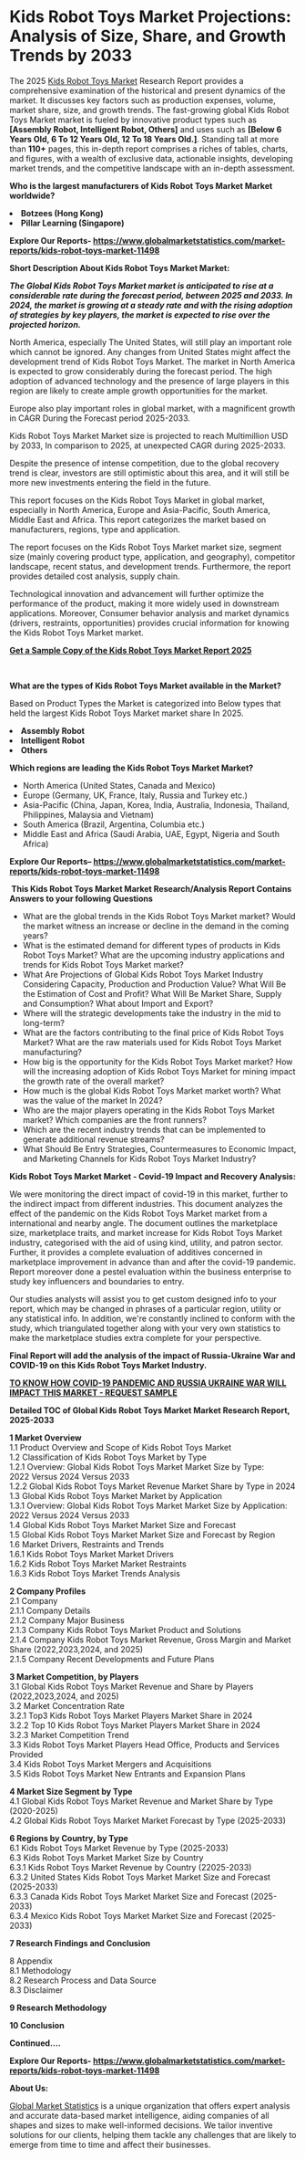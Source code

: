 <H1>Kids Robot Toys Market Projections: Analysis of Size, Share, and Growth Trends by 2033</H1><p>The 2025 <a href="https://www.globalmarketstatistics.com/market-reports/kids-robot-toys-market-11498">Kids Robot Toys Market</a> Research Report provides a comprehensive examination of the historical and present dynamics of the market. It discusses key factors such as production expenses, volume, market share, size, and growth trends. The fast-growing global Kids Robot Toys Market market is fueled by innovative product types such as <strong>[Assembly Robot, Intelligent Robot, Others]</strong> and uses such as <strong>[Below 6 Years Old, 6 To 12 Years Old, 12 To 18 Years Old.]</strong>. Standing tall at more than <strong>110+</strong> pages, this in-depth report comprises a riches of tables, charts, and figures, with a wealth of exclusive data, actionable insights, developing market trends, and the competitive landscape with an in-depth assessment.</p><p><strong>Who is the largest manufacturers of Kids Robot Toys Market Market worldwide?</strong></p><p><strong><li>Botzees (Hong Kong)<li>Pillar Learning (Singapore)</strong></p><p><strong>Explore Our Reports-&nbsp;<a href="https://wordhtml.com/">https://www.globalmarketstatistics.com/market-reports/kids-robot-toys-market-11498</a></strong></p><p><strong>Short Description About Kids Robot Toys Market Market:</strong></p><p><strong><em>The Global Kids Robot Toys Market market is anticipated to rise at a considerable rate during the forecast period, between 2025 and 2033. In 2024, the market is growing at a steady rate and with the rising adoption of strategies by key players, the market is expected to rise over the projected horizon.</em></strong></p><p>North America, especially The United States, will still play an important role which cannot be ignored. Any changes from United States might affect the development trend of Kids Robot Toys Market. The market in North America is expected to grow considerably during the forecast period. The high adoption of advanced technology and the presence of large players in this region are likely to create ample growth opportunities for the market.</p><p>Europe also play important roles in global market, with a magnificent growth in CAGR During the Forecast period 2025-2033.</p><p>Kids Robot Toys Market Market size is projected to reach Multimillion USD by 2033, In comparison to 2025, at unexpected CAGR during 2025-2033.</p><p>Despite the presence of intense competition, due to the global recovery trend is clear, investors are still optimistic about this area, and it will still be more new investments entering the field in the future.</p><p>This report focuses on the Kids Robot Toys Market in global market, especially in North America, Europe and Asia-Pacific, South America, Middle East and Africa. This report categorizes the market based on manufacturers, regions, type and application.</p><p>The report focuses on the Kids Robot Toys Market market size, segment size (mainly covering product type, application, and geography), competitor landscape, recent status, and development trends. Furthermore, the report provides detailed cost analysis, supply chain.</p><p>Technological innovation and advancement will further optimize the performance of the product, making it more widely used in downstream applications. Moreover, Consumer behavior analysis and market dynamics (drivers, restraints, opportunities) provides crucial information for knowing the Kids Robot Toys Market market.</p><p><strong><a href="https://www.globalmarketstatistics.com/market-reports/kids-robot-toys-market-11498">Get a Sample Copy of the Kids Robot Toys Market Report 2025</a></strong></p><p>&nbsp;</p><p><strong>What are the types of Kids Robot Toys Market available in the Market?</strong></p><p>Based on Product Types the Market is categorized into Below types that held the largest Kids Robot Toys Market market share In 2025.</p><p><strong><li>Assembly Robot<li>Intelligent Robot<li>Others</strong></p><p><strong>Which regions are leading the Kids Robot Toys Market Market?</strong></p><ul><li>North America (United States, Canada and Mexico)</li><li>Europe (Germany, UK, France, Italy, Russia and Turkey etc.)</li><li>Asia-Pacific (China, Japan, Korea, India, Australia, Indonesia, Thailand, Philippines, Malaysia and Vietnam)</li><li>South America (Brazil, Argentina, Columbia etc.)</li><li>Middle East and Africa (Saudi Arabia, UAE, Egypt, Nigeria and South Africa)</li></ul><p><strong>Explore Our Reports&ndash;&nbsp;<a href="https://www.globalmarketstatistics.com/market-reports/kids-robot-toys-market-11498">https://www.globalmarketstatistics.com/market-reports/kids-robot-toys-market-11498</a></strong></p><p><strong>&nbsp;This Kids Robot Toys Market Market Research/Analysis Report Contains Answers to your following Questions</strong></p><ul><li>What are the global trends in the Kids Robot Toys Market market? Would the market witness an increase or decline in the demand in the coming years?</li><li>What is the estimated demand for different types of products in Kids Robot Toys Market? What are the upcoming industry applications and trends for Kids Robot Toys Market market?</li><li>What Are Projections of Global Kids Robot Toys Market Industry Considering Capacity, Production and Production Value? What Will Be the Estimation of Cost and Profit? What Will Be Market Share, Supply and Consumption? What about Import and Export?</li><li>Where will the strategic developments take the industry in the mid to long-term?</li><li>What are the factors contributing to the final price of Kids Robot Toys Market? What are the raw materials used for Kids Robot Toys Market manufacturing?</li><li>How big is the opportunity for the Kids Robot Toys Market market? How will the increasing adoption of Kids Robot Toys Market for mining impact the growth rate of the overall market?</li><li>How much is the global Kids Robot Toys Market market worth? What was the value of the market In 2024?</li><li>Who are the major players operating in the Kids Robot Toys Market market? Which companies are the front runners?</li><li>Which are the recent industry trends that can be implemented to generate additional revenue streams?</li><li>What Should Be Entry Strategies, Countermeasures to Economic Impact, and Marketing Channels for Kids Robot Toys Market Industry?</li></ul><p><strong>Kids Robot Toys Market Market - Covid-19 Impact and Recovery Analysis:</strong></p><p>We were monitoring the direct impact of covid-19 in this market, further to the indirect impact from different industries. This document analyzes the effect of the pandemic on the Kids Robot Toys Market market from a international and nearby angle. The document outlines the marketplace size, marketplace traits, and market increase for Kids Robot Toys Market industry, categorised with the aid of using kind, utility, and patron sector. Further, it provides a complete evaluation of additives concerned in marketplace improvement in advance than and after the covid-19 pandemic. Report moreover done a pestel evaluation within the business enterprise to study key influencers and boundaries to entry.</p><p>Our studies analysts will assist you to get custom designed info to your report, which may be changed in phrases of a particular region, utility or any statistical info. In addition, we're constantly inclined to conform with the study, which triangulated together along with your very own statistics to make the marketplace studies extra complete for your perspective.</p><p><strong>Final Report will add the analysis of the impact of Russia-Ukraine War and COVID-19 on this Kids Robot Toys Market Industry.</strong></p><p><strong><a href="https://www.globalmarketstatistics.com/market-reports/kids-robot-toys-market-11498">TO KNOW HOW COVID-19 PANDEMIC AND RUSSIA UKRAINE WAR WILL IMPACT THIS MARKET - REQUEST SAMPLE</a></strong></p><p><strong>Detailed TOC of Global Kids Robot Toys Market Market Research Report, 2025-2033</strong></p><p><strong>1 Market Overview</strong><br /> 1.1 Product Overview and Scope of Kids Robot Toys Market<br /> 1.2 Classification of Kids Robot Toys Market by Type<br /> 1.2.1 Overview: Global Kids Robot Toys Market Market Size by Type: 2022&nbsp;Versus 2024 Versus 2033<br /> 1.2.2 Global Kids Robot Toys Market Revenue Market Share by Type in 2024<br /> 1.3 Global Kids Robot Toys Market Market by Application<br /> 1.3.1 Overview: Global Kids Robot Toys Market Market Size by Application: 2022&nbsp;Versus 2024 Versus 2033<br /> 1.4 Global Kids Robot Toys Market Market Size and Forecast<br /> 1.5 Global Kids Robot Toys Market Market Size and Forecast by Region<br /> 1.6 Market Drivers, Restraints and Trends<br /> 1.6.1 Kids Robot Toys Market Market Drivers<br /> 1.6.2 Kids Robot Toys Market Market Restraints<br /> 1.6.3 Kids Robot Toys Market Trends Analysis</p><p><strong>2 Company Profiles</strong><br /> 2.1 Company<br /> 2.1.1 Company Details<br /> 2.1.2 Company Major Business<br /> 2.1.3 Company Kids Robot Toys Market Product and Solutions<br /> 2.1.4 Company Kids Robot Toys Market Revenue, Gross Margin and Market Share (2022,2023,2024, and 2025)<br /> 2.1.5 Company Recent Developments and Future Plans</p><p><strong>3 Market Competition, by Players</strong><br /> 3.1 Global Kids Robot Toys Market Revenue and Share by Players (2022,2023,2024, and 2025)<br /> 3.2 Market Concentration Rate<br /> 3.2.1 Top3 Kids Robot Toys Market Players Market Share in 2024<br /> 3.2.2 Top 10 Kids Robot Toys Market Players Market Share in 2024<br /> 3.2.3 Market Competition Trend<br /> 3.3 Kids Robot Toys Market Players Head Office, Products and Services Provided<br /> 3.4 Kids Robot Toys Market Mergers and Acquisitions<br /> 3.5 Kids Robot Toys Market New Entrants and Expansion Plans</p><p><strong>4 Market Size Segment by Type</strong><br /> 4.1 Global Kids Robot Toys Market Revenue and Market Share by Type (2020-2025)<br /> 4.2 Global Kids Robot Toys Market Market Forecast by Type (2025-2033)</p><p><strong>6 Regions by Country, by Type</strong><br /> 6.1 Kids Robot Toys Market Revenue by Type (2025-2033)<br /> 6.3 Kids Robot Toys Market Market Size by Country<br /> 6.3.1 Kids Robot Toys Market Revenue by Country (22025-2033)<br /> 6.3.2 United States Kids Robot Toys Market Market Size and Forecast (2025-2033)<br /> 6.3.3 Canada Kids Robot Toys Market Market Size and Forecast (2025-2033)<br /> 6.3.4 Mexico Kids Robot Toys Market Market Size and Forecast (2025-2033)</p><p><strong>7 Research Findings and Conclusion</strong></p><p>8 Appendix<br /> 8.1 Methodology<br /> 8.2 Research Process and Data Source<br /> 8.3 Disclaimer</p><p><strong>9 Research Methodology</strong></p><p><strong>10 Conclusion</strong></p><p><strong>Continued&hellip;.</strong></p><p><strong>Explore Our Reports-&nbsp;<a href="Kids Robot Toys Market">https://www.globalmarketstatistics.com/market-reports/kids-robot-toys-market-11498</a></strong></p><p><strong>About Us:</strong></p><p><a href="https://www.globalmarketstatistics.com/">Global Market Statistics</a>&nbsp;is a unique organization that offers expert analysis and accurate data-based market intelligence, aiding companies of all shapes and sizes to make well-informed decisions. We tailor inventive solutions for our clients, helping them tackle any challenges that are likely to emerge from time to time and affect their businesses.</p><p>&nbsp;</p>
